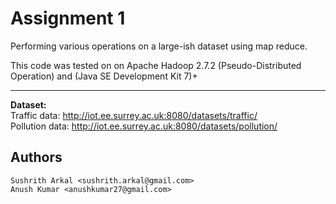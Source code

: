 # Assignment 1

Performing various operations on a large-ish dataset using map reduce.

This code was tested on on Apache Hadoop 2.7.2 (Pseudo-Distributed Operation) and (Java SE Development Kit 7)+ <br><hr>
<b>Dataset:</b> <br>
Traffic data: http://iot.ee.surrey.ac.uk:8080/datasets/traffic/ <br>
Pollution data: http://iot.ee.surrey.ac.uk:8080/datasets/pollution/

## Authors
```
Sushrith Arkal <sushrith.arkal@gmail.com>
Anush Kumar <anushkumar27@gmail.com>
```
